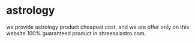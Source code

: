 # astrology
we provide astrology product cheapest cost. and we are offer only on this  website 100% guaranteed product in shreesaiastro.com. 
